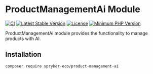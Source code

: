 # ProductManagementAi Module
[![CI](https://github.com/spryker-eco/product-management-ai/workflows/CI/badge.svg?branch=master)](https://github.com/spryker-eco/product-management-ai/actions?query=workflow%3ACI+branch%3Amaster)
[![Latest Stable Version](https://poser.pugx.org/spryker-eco/product-management-ai/v/stable.svg)](https://packagist.org/packages/spryker-eco/product-management-ai)
[![License](https://img.shields.io/github/license/spryker-eco/product-management-ai.svg?b=master)](https://github.com/spryker-eco/product-management-ai)
[![Minimum PHP Version](https://img.shields.io/badge/php-%3E%3D%208.1-8892BF.svg)](https://php.net/)

ProductManagementAi module provides the functionality to manage products with AI.

## Installation

```
composer require spryker-eco/product-management-ai
```
